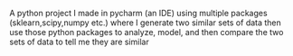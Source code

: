 A python project I made in pycharm (an IDE) using multiple packages (sklearn,scipy,numpy etc.) where I generate two similar sets of data then use those python packages to analyze, model, and then compare the two sets of data to tell me they are similar 
